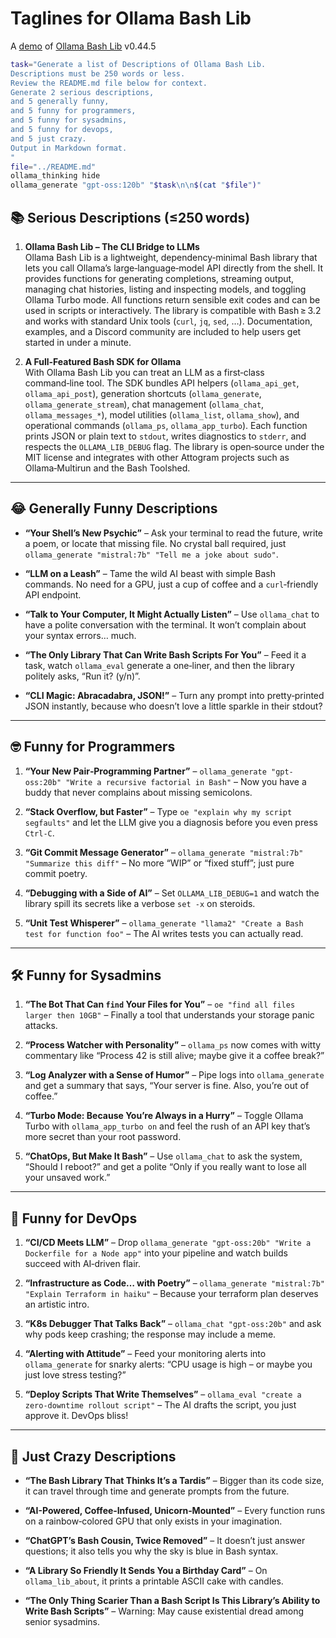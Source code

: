# Taglines for Ollama Bash Lib

A [demo](../README.md#demos) of [Ollama Bash Lib](https://github.com/attogram/ollama-bash-lib) v0.44.5


```bash
task="Generate a list of Descriptions of Ollama Bash Lib.
Descriptions must be 250 words or less.
Review the README.md file below for context.
Generate 2 serious descriptions,
and 5 generally funny,
and 5 funny for programmers,
and 5 funny for sysadmins,
and 5 funny for devops,
and 5 just crazy.
Output in Markdown format.
"
file="../README.md"
ollama_thinking hide
ollama_generate "gpt-oss:120b" "$task\n\n$(cat "$file")"
```
## 📚 Serious Descriptions (≤250 words)

1. **Ollama Bash Lib – The CLI Bridge to LLMs**  
   Ollama Bash Lib is a lightweight, dependency‑minimal Bash library that lets you call Ollama’s large‑language‑model API directly from the shell.  It provides functions for generating completions, streaming output, managing chat histories, listing and inspecting models, and toggling Ollama Turbo mode.  All functions return sensible exit codes and can be used in scripts or interactively.  The library is compatible with Bash ≥ 3.2 and works with standard Unix tools (`curl`, `jq`, `sed`, …).  Documentation, examples, and a Discord community are included to help users get started in under a minute.

2. **A Full‑Featured Bash SDK for Ollama**  
   With Ollama Bash Lib you can treat an LLM as a first‑class command‑line tool.  The SDK bundles API helpers (`ollama_api_get`, `ollama_api_post`), generation shortcuts (`ollama_generate`, `ollama_generate_stream`), chat management (`ollama_chat`, `ollama_messages_*`), model utilities (`ollama_list`, `ollama_show`), and operational commands (`ollama_ps`, `ollama_app_turbo`).  Each function prints JSON or plain text to `stdout`, writes diagnostics to `stderr`, and respects the `OLLAMA_LIB_DEBUG` flag.  The library is open‑source under the MIT license and integrates with other Attogram projects such as Ollama‑Multirun and the Bash Toolshed.  

---

## 😂 Generally Funny Descriptions

- **“Your Shell’s New Psychic”** – Ask your terminal to read the future, write a poem, or locate that missing file.  No crystal ball required, just `ollama_generate "mistral:7b" "Tell me a joke about sudo"`.

- **“LLM on a Leash”** – Tame the wild AI beast with simple Bash commands.  No need for a GPU, just a cup of coffee and a `curl`‑friendly API endpoint.

- **“Talk to Your Computer, It Might Actually Listen”** – Use `ollama_chat` to have a polite conversation with the terminal.  It won’t complain about your syntax errors… much.

- **“The Only Library That Can Write Bash Scripts For You”** – Feed it a task, watch `ollama_eval` generate a one‑liner, and then the library politely asks, “Run it? (y/n)”.

- **“CLI Magic: Abracadabra, JSON!”** – Turn any prompt into pretty‑printed JSON instantly, because who doesn’t love a little sparkle in their stdout?

---

## 🤓 Funny for Programmers

1. **“Your New Pair‑Programming Partner”** – `ollama_generate "gpt-oss:20b" "Write a recursive factorial in Bash"` – Now you have a buddy that never complains about missing semicolons.

2. **“Stack Overflow, but Faster”** – Type `oe "explain why my script segfaults"` and let the LLM give you a diagnosis before you even press `Ctrl‑C`.

3. **“Git Commit Message Generator”** – `ollama_generate "mistral:7b" "Summarize this diff"` – No more “WIP” or “fixed stuff”; just pure commit poetry.

4. **“Debugging with a Side of AI”** – Set `OLLAMA_LIB_DEBUG=1` and watch the library spill its secrets like a verbose `set -x` on steroids.

5. **“Unit Test Whisperer”** – `ollama_generate "llama2" "Create a Bash test for function foo"` – The AI writes tests you can actually read.

---

## 🛠️ Funny for Sysadmins

1. **“The Bot That Can `find` Your Files for You”** – `oe "find all files larger then 10GB"` – Finally a tool that understands your storage panic attacks.

2. **“Process Watcher with Personality”** – `ollama_ps` now comes with witty commentary like “Process 42 is still alive; maybe give it a coffee break?”

3. **“Log Analyzer with a Sense of Humor”** – Pipe logs into `ollama_generate` and get a summary that says, “Your server is fine. Also, you’re out of coffee.”

4. **“Turbo Mode: Because You’re Always in a Hurry”** – Toggle Ollama Turbo with `ollama_app_turbo on` and feel the rush of an API key that’s more secret than your root password.

5. **“ChatOps, But Make It Bash”** – Use `ollama_chat` to ask the system, “Should I reboot?” and get a polite “Only if you really want to lose all your unsaved work.”

---

## 🚀 Funny for DevOps

1. **“CI/CD Meets LLM”** – Drop `ollama_generate "gpt-oss:20b" "Write a Dockerfile for a Node app"` into your pipeline and watch builds succeed with AI‑driven flair.

2. **“Infrastructure as Code… with Poetry”** – `ollama_generate "mistral:7b" "Explain Terraform in haiku"` – Because your terraform plan deserves an artistic intro.

3. **“K8s Debugger That Talks Back”** – `ollama_chat "gpt-oss:20b"` and ask why pods keep crashing; the response may include a meme.

4. **“Alerting with Attitude”** – Feed your monitoring alerts into `ollama_generate` for snarky alerts: “CPU usage is high – or maybe you just love stress testing?”

5. **“Deploy Scripts That Write Themselves”** – `ollama_eval "create a zero‑downtime rollout script"` – The AI drafts the script, you just approve it.  DevOps bliss!

---

## 🤪 Just Crazy Descriptions

- **“The Bash Library That Thinks It’s a Tardis”** – Bigger than its code size, it can travel through time and generate prompts from the future.

- **“AI-Powered, Coffee‑Infused, Unicorn‑Mounted”** – Every function runs on a rainbow‑colored GPU that only exists in your imagination.

- **“ChatGPT’s Bash Cousin, Twice Removed”** – It doesn’t just answer questions; it also tells you why the sky is blue in Bash syntax.

- **“A Library So Friendly It Sends You a Birthday Card”** – On `ollama_lib_about`, it prints a printable ASCII cake with candles.

- **“The Only Thing Scarier Than a Bash Script Is This Library’s Ability to Write Bash Scripts”** – Warning: May cause existential dread among senior sysadmins.
